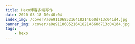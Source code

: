 ```yaml
---
title: Hexo博客多端写作
date: 2020-03-18 10:40:04
index_img: /cover/a0e9110685216418214660d713c041d4.jpg
banner_img: /cover/a0e9110685216418214660d713c041d4.jpg
tags:
	- hexo
---
```

